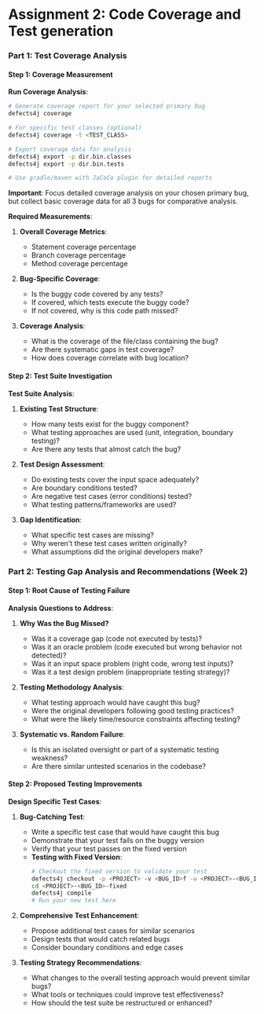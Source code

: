 # Assignment 2: Code Coverage and Test generation

### Part 1: Test Coverage Analysis

#### Step 1: Coverage Measurement

**Run Coverage Analysis**:
```bash
# Generate coverage report for your selected primary bug
defects4j coverage

# For specific test classes (optional)
defects4j coverage -t <TEST_CLASS>

# Export coverage data for analysis
defects4j export -p dir.bin.classes
defects4j export -p dir.bin.tests

# Use gradle/maven with JaCoCo plugin for detailed reports
```

**Important**: Focus detailed coverage analysis on your chosen primary bug, but collect basic coverage data for all 3 bugs for comparative analysis.

**Required Measurements**:

1. **Overall Coverage Metrics**:
   - Statement coverage percentage
   - Branch coverage percentage
   - Method coverage percentage

2. **Bug-Specific Coverage**:
   - Is the buggy code covered by any tests?
   - If covered, which tests execute the buggy code?
   - If not covered, why is this code path missed?

3. **Coverage Analysis**:
   - What is the coverage of the file/class containing the bug?
   - Are there systematic gaps in test coverage?
   - How does coverage correlate with bug location?

#### Step 2: Test Suite Investigation

**Test Suite Analysis**:

1. **Existing Test Structure**:
   - How many tests exist for the buggy component?
   - What testing approaches are used (unit, integration, boundary testing)?
   - Are there any tests that almost catch the bug?

2. **Test Design Assessment**:
   - Do existing tests cover the input space adequately?
   - Are boundary conditions tested?
   - Are negative test cases (error conditions) tested?
   - What testing patterns/frameworks are used?

3. **Gap Identification**:
   - What specific test cases are missing?
   - Why weren't these test cases written originally?
   - What assumptions did the original developers make?

### Part 2: Testing Gap Analysis and Recommendations (Week 2)

#### Step 1: Root Cause of Testing Failure

**Analysis Questions to Address**:

1. **Why Was the Bug Missed?**
   - Was it a coverage gap (code not executed by tests)?
   - Was it an oracle problem (code executed but wrong behavior not detected)?
   - Was it an input space problem (right code, wrong test inputs)?
   - Was it a test design problem (inappropriate testing strategy)?

2. **Testing Methodology Analysis**:
   - What testing approach would have caught this bug?
   - Were the original developers following good testing practices?
   - What were the likely time/resource constraints affecting testing?

3. **Systematic vs. Random Failure**:
   - Is this an isolated oversight or part of a systematic testing weakness?
   - Are there similar untested scenarios in the codebase?

#### Step 2: Proposed Testing Improvements

**Design Specific Test Cases**:

1. **Bug-Catching Test**:
   - Write a specific test case that would have caught this bug
   - Demonstrate that your test fails on the buggy version
   - Verify that your test passes on the fixed version
   - **Testing with Fixed Version**:
     ```bash
     # Checkout the fixed version to validate your test
     defects4j checkout -p <PROJECT> -v <BUG_ID>f -w <PROJECT>-<BUG_ID>-fixed
     cd <PROJECT>-<BUG_ID>-fixed
     defects4j compile
     # Run your new test here
     ```

2. **Comprehensive Test Enhancement**:
   - Propose additional test cases for similar scenarios
   - Design tests that would catch related bugs
   - Consider boundary conditions and edge cases

3. **Testing Strategy Recommendations**:
   - What changes to the overall testing approach would prevent similar bugs?
   - What tools or techniques could improve test effectiveness?
   - How should the test suite be restructured or enhanced?
